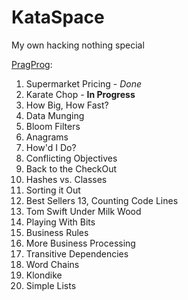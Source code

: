 KataSpace
=========

My own hacking nothing special

[PragProg](http://codekata.pragprog.com/2007/01/code_kata_backg.html#more):

  1. Supermarket Pricing - *Done*
  2. Karate Chop - **In Progress**
  3. How Big, How Fast?
  4. Data Munging
  5. Bloom Filters
  6. Anagrams
  7. How'd I Do?
  8. Conflicting Objectives
  9. Back to the CheckOut
  10. Hashes vs. Classes
  11. Sorting it Out
  12. Best Sellers
  13, Counting Code Lines
  14. Tom Swift Under Milk Wood
  15. Playing With Bits
  16. Business Rules
  17. More Business Processing
  18. Transitive Dependencies
  19. Word Chains
  20. Klondike
  21. Simple Lists
